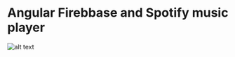 # Angular Firebbase and Spotify music player


![alt text](https://s3.amazonaws.com/ionic-marketplace/fire-spotify/banner.png)
